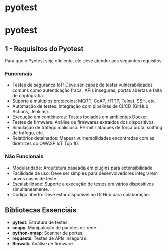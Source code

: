 # pyotest


# pyotest

## 1 - Requisitos do Pyotest

Para que o Pyotest seja eficiente, ele deve atender aos seguintes requisitos:

### Funcionais

* Testes de segurança IoT: Deve ser capaz de testar vulnerabilidades comuns como autenticação fraca, APIs inseguras, portas abertas e falta de criptografia.
* Suporte a múltiplos protocolos: MQTT, CoAP, HTTP, Telnet, SSH, etc.
* Automação de testes: Integração com pipelines de CI/CD (GitHub Actions, Jenkins).
* Execução em contêineres: Testes isolados em ambientes Docker.
* Testes de firmware: Análise de firmwares extraídos dos dispositivos.
* Simulação de tráfego malicioso: Permitir ataques de força bruta, sniffing de tráfego, etc.
* Relatórios detalhados: Mapear vulnerabilidades encontradas com as diretrizes do OWASP IoT Top 10.

### Não Funcionais

* Modularidade: Arquitetura baseada em plugins para extensibilidade.
* Facilidade de uso: Deve ser simples para desenvolvedores integrarem novos casos de teste.
* Escalabilidade: Suporte a execução de testes em vários dispositivos simultaneamente.
* Código aberto: Deve estar disponível no GitHub para colaboração.


## Bibliotecas Essenciais

- **pytest**: Estrutura de testes.
- **scapy**: Manipulação de pacotes de rede.
- **python-nmap**: Scanner de portas.
- **requests**: Testes de APIs inseguras.
- **Binwalk**: Análise de firmware.



